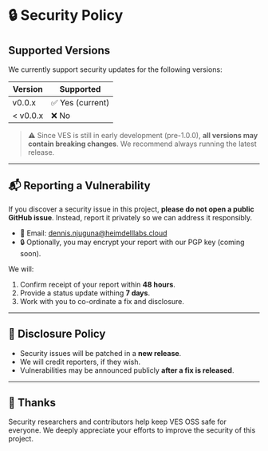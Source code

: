 # 🔒 Security Policy

## Supported Versions

We currently support security updates for the following versions:

| Version  | Supported          |
|----------|--------------------|
| v0.0.x   | ✅ Yes (current)   |
| < v0.0.x | ❌ No               |

> ⚠️ Since VES is still in early development (pre-1.0.0), **all versions may contain breaking changes**. We recommend always running the latest release.

---

## 📬 Reporting a Vulnerability

If you discover a security issue in this project, **please do not open a public GitHub issue**.
Instead, report it privately so we can address it responsibly.

- 📧 Email: [dennis.njuguna@heimdelllabs.cloud](mailto:dennis.njuguna@heimdelllabs.cloud)
- 🔒 Optionally, you may encrypt your report with our PGP key (coming soon).

We will:
1. Confirm receipt of your report within **48 hours**.
2. Provide a status update withing **7 days**.
3. Work with you to co-ordinate a fix and disclosure.

---

## 🔐 Disclosure Policy

- Security issues will be patched in a **new release**.
- We will credit reporters, if they wish.
- Vulnerabilities may be announced publicly **after a fix is released**.

---

## 🙏 Thanks

Security researchers and contributors help keep VES OSS safe for everyone.
We deeply appreciate your efforts to improve the security of this project.
